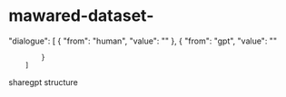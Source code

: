 # mawared-dataset-

"dialogue": [
            {
                "from": "human",
                "value": ""
            },
            {
                "from": "gpt",
                "value": ""
                
            }
        ]

sharegpt structure 
